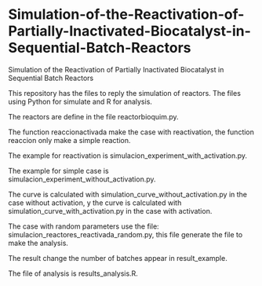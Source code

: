 # Simulation-of-the-Reactivation-of-Partially-Inactivated-Biocatalyst-in-Sequential-Batch-Reactors
Simulation of the Reactivation of Partially Inactivated Biocatalyst in Sequential Batch Reactors

This repository has the files to reply the simulation of reactors. The files using Python for simulate and R for analysis.

The reactors are define in the file reactorbioquim.py.

The function reaccionactivada make the case with reactivation, the function reaccion only make a simple reaction.

The example for reactivation is simulacion_experiment_with_activation.py.

The example for simple case is simulacion_experiment_without_activation.py.

The curve is calculated with simulation_curve_without_activation.py in the case without activation, y the curve is calculated with simulation_curve_with_activation.py in the case with activation.

The case with random parameters use the file: simulacion_reactores_reactivada_random.py, this file generate the file to make the analysis.

The result change the number of batches appear in result_example. 

The file of analysis is results_analysis.R.
